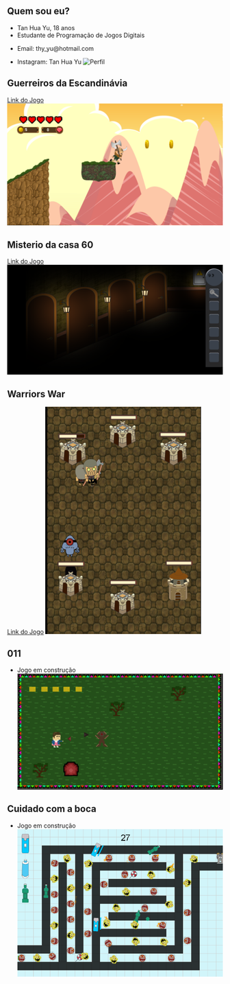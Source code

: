 ## Quem sou eu?
 - Tan Hua Yu, 18 anos
 - Estudante de Programação de Jogos Digitais
 - <p>Email: thy_yu@hotmail.com</p>
 - Instagram: Tan Hua Yu 
![Perfil](https://avatars2.githubusercontent.com/u/18718804?s=400&u=2815accbe308b5acf6c14051b7d10cefd82c6f37&v=4)

## Guerreiros da Escandinávia
<a href="https://tanhuayu.github.io/Viking/">Link do Jogo</a>
![Guerreiros da Escandinávia](https://raw.githubusercontent.com/tanhuayu/imagens/master/jogo%201.png)
## Misterio da casa 60
<a href="https://wesleylandia.github.io/Oficina2">Link do Jogo</a>
![Misterio da Casa 60](https://raw.githubusercontent.com/tanhuayu/imagens/master/jogo2.png)
## Warriors War
<a href="https://leonardofelipe.github.io/Jogo3B/">Link do Jogo</a>
![Warriors War](https://raw.githubusercontent.com/tanhuayu/imagens/master/jogo3.png)
## 011
- Jogo em construção
![011](https://raw.githubusercontent.com/tanhuayu/imagens/master/jogo%204.png)
## Cuidado com a boca
- Jogo em construção
![Cuidade com a boca](https://github.com/tanhuayu/imagens/blob/master/jogo5.png?raw=true)





